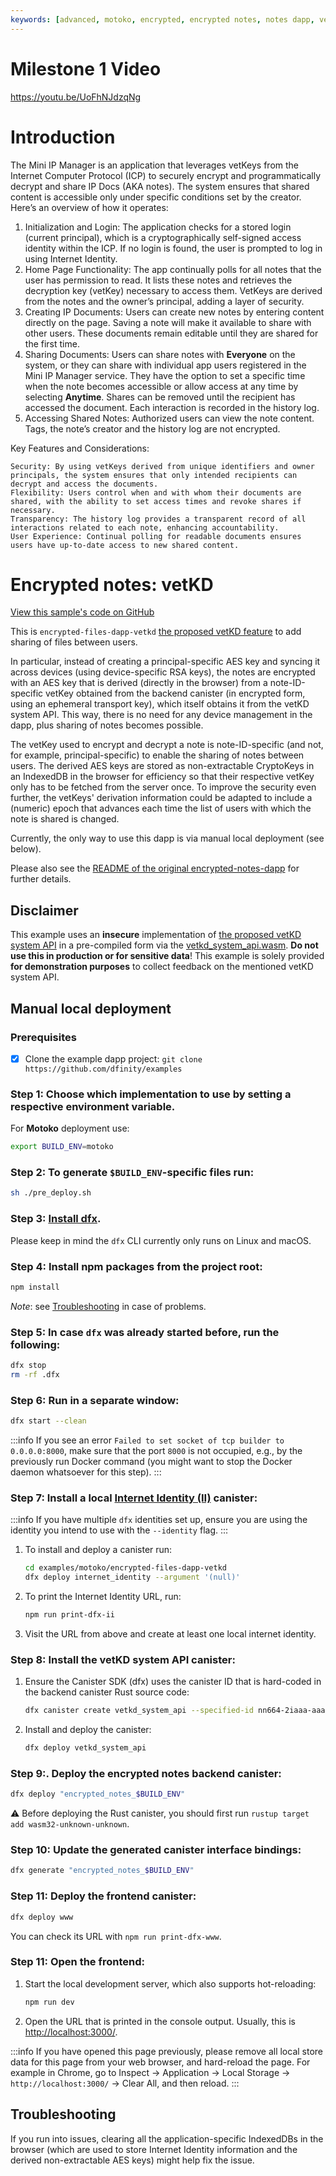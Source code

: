 ```yaml
---
keywords: [advanced, motoko, encrypted, encrypted notes, notes dapp, vetkeys, vetkd]
---
```

# Milestone 1 Video

https://youtu.be/UoFhNJdzqNg

# Introduction

The Mini IP Manager is an application that leverages vetKeys from the Internet Computer Protocol (ICP) to securely encrypt and programmatically decrypt and share  IP Docs (AKA notes).  The system ensures that shared content is accessible only under specific conditions set by the creator. Here’s an overview of how it operates:

1. Initialization and Login: The application checks for a stored login (current principal), which is a cryptographically self-signed access identity within the ICP. If no login is found, the user is prompted to log in using Internet Identity.
2. Home Page Functionality: The app continually polls for all notes that the user has permission to read. It lists these notes and retrieves the decryption key (vetKey) necessary to access them. VetKeys are derived from the notes and the owner’s principal, adding a layer of security.
3. Creating IP Documents: Users can create new notes by entering content directly on the page. Saving a note will make it available to share with other users. These documents remain editable until they are shared for the first time.
4. Sharing Documents: Users can share notes with **Everyone** on the system, or they can share with individual app users registered in the Mini IP Manager service. They have the option to set a specific time when the note becomes accessible or allow access at any time by selecting **Anytime**. Shares can be removed until the recipient has accessed the document. Each interaction is recorded in the history log.
5. Accessing Shared Notes: Authorized users can view the note content. Tags, the note’s creator and the history log are not encrypted.

Key Features and Considerations:

	Security: By using vetKeys derived from unique identifiers and owner principals, the system ensures that only intended recipients can decrypt and access the documents.
	Flexibility: Users control when and with whom their documents are shared, with the ability to set access times and revoke shares if necessary.
	Transparency: The history log provides a transparent record of all interactions related to each note, enhancing accountability.
	User Experience: Continual polling for readable documents ensures users have up-to-date access to new shared content.

# Encrypted notes: vetKD

[View this sample's code on GitHub](https://github.com/dfinity/examples/tree/master/motoko/encrypted-files-dapp-vetkd)

This is  `encrypted-files-dapp-vetkd` [the proposed vetKD feature](https://github.com/dfinity/interface-spec/pull/158) to add sharing of files between users.

In particular, instead of creating a principal-specific AES key and syncing it across devices (using device-specific RSA keys), the notes are encrypted with an AES key that is derived (directly in the browser) from a note-ID-specific vetKey obtained from the backend canister (in encrypted form, using an ephemeral transport key), which itself obtains it from the vetKD system API. This way, there is no need for any device management in the dapp, plus sharing of notes becomes possible.

The vetKey used to encrypt and decrypt a note is note-ID-specific (and not, for example, principal-specific) to enable the sharing of notes between users. The derived AES keys are stored as non-extractable CryptoKeys in an IndexedDB in the browser for efficiency so that their respective vetKey only has to be fetched from the server once. To improve the security even further, the vetKeys' derivation information could be adapted to include a (numeric) epoch that advances each time the list of users with which the note is shared is changed.

Currently, the only way to use this dapp is via manual local deployment (see below).

Please also see the [README of the original encrypted-notes-dapp](../encrypted-notes-dapp/README.md) for further details.

## Disclaimer

This example uses an **insecure** implementation of [the proposed vetKD system API](https://github.com/dfinity/interface-spec/pull/158) in a pre-compiled form via the [vetkd_system_api.wasm](./vetkd_system_api.wasm). **Do not use this in production or for sensitive data**! This example is solely provided **for demonstration purposes** to collect feedback on the mentioned vetKD system API.

## Manual local deployment

### Prerequisites

- [x] Clone the example dapp project: `git clone https://github.com/dfinity/examples`

### Step 1: Choose which implementation to use by setting a respective environment variable.
   
For **Motoko** deployment use:

```sh
export BUILD_ENV=motoko
```

### Step 2: To generate `$BUILD_ENV`-specific files run:

```sh
sh ./pre_deploy.sh
```

### Step 3: [Install dfx](https://sdk.dfinity.org/docs/quickstart/local-quickstart.html). 

Please keep in mind the `dfx` CLI currently only runs on Linux and macOS.

### Step 4: Install npm packages from the project root:

```sh
npm install
```
_Note_: see [Troubleshooting](#troubleshooting) in case of problems.

### Step 5: In case `dfx` was already started before, run the following:

```sh
dfx stop
rm -rf .dfx
```

### Step 6: Run in a separate window:

```sh
dfx start --clean
```
:::info
If you see an error `Failed to set socket of tcp builder to 0.0.0.0:8000`, make sure that the port `8000` is not occupied, e.g., by the previously run Docker command (you might want to stop the Docker daemon whatsoever for this step).
:::

### Step 7: Install a local [Internet Identity (II)](https://wiki.internetcomputer.org/wiki/What_is_Internet_Identity) canister:

:::info 
If you have multiple `dfx` identities set up, ensure you are using the identity you intend to use with the `--identity` flag.
:::
   1. To install and deploy a canister run:
      ```sh
      cd examples/motoko/encrypted-files-dapp-vetkd
      dfx deploy internet_identity --argument '(null)'
      ```
   2. To print the Internet Identity URL, run:
      ```sh
      npm run print-dfx-ii
      ```
   3. Visit the URL from above and create at least one local internet identity.

### Step 8: Install the vetKD system API canister:
   1. Ensure the Canister SDK (dfx) uses the canister ID that is hard-coded in the backend canister Rust source code:
      ```sh
      dfx canister create vetkd_system_api --specified-id nn664-2iaaa-aaaao-a3tqq-cai
      ```
   2. Install and deploy the canister:
      ```sh
      dfx deploy vetkd_system_api
      ```

### Step 9:. Deploy the encrypted notes backend canister:

```sh
dfx deploy "encrypted_notes_$BUILD_ENV"
```
⚠️ Before deploying the Rust canister, you should first run `rustup target add wasm32-unknown-unknown`.

### Step 10: Update the generated canister interface bindings: 

```sh
dfx generate "encrypted_notes_$BUILD_ENV"
```

### Step 11: Deploy the frontend canister:
```sh
dfx deploy www
```
You can check its URL with `npm run print-dfx-www`.


### Step 11: Open the frontend:

   1. Start the local development server, which also supports hot-reloading:
      ```sh
      npm run dev
      ```
   2. Open the URL that is printed in the console output. Usually, this is [http://localhost:3000/](http://localhost:3000/).

:::info
If you have opened this page previously, please remove all local store data for this page from your web browser, and hard-reload the page. For example in Chrome, go to Inspect → Application → Local Storage → `http://localhost:3000/` → Clear All, and then reload.
:::

## Troubleshooting

If you run into issues, clearing all the application-specific IndexedDBs in the browser (which are used to store Internet Identity information and the derived non-extractable AES keys) might help fix the issue.
